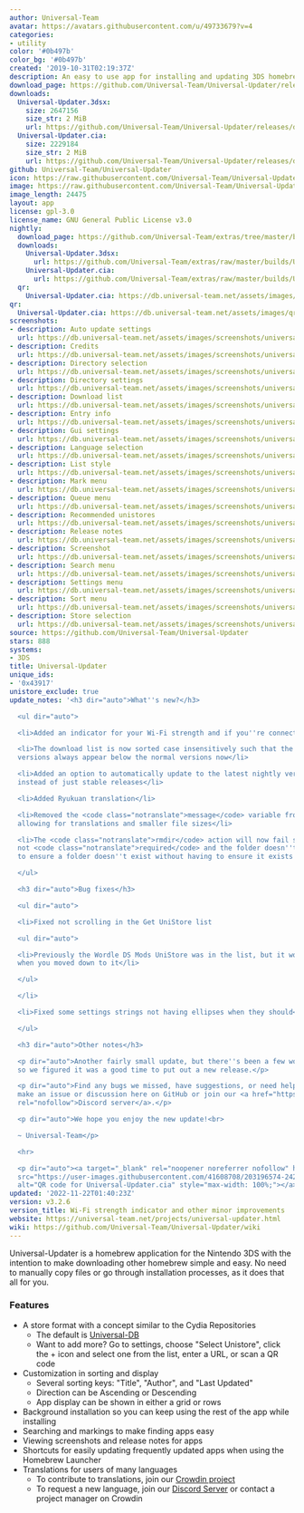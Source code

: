```yaml
---
author: Universal-Team
avatar: https://avatars.githubusercontent.com/u/49733679?v=4
categories:
- utility
color: '#0b497b'
color_bg: '#0b497b'
created: '2019-10-31T02:19:37Z'
description: An easy to use app for installing and updating 3DS homebrew
download_page: https://github.com/Universal-Team/Universal-Updater/releases
downloads:
  Universal-Updater.3dsx:
    size: 2647156
    size_str: 2 MiB
    url: https://github.com/Universal-Team/Universal-Updater/releases/download/v3.2.6/Universal-Updater.3dsx
  Universal-Updater.cia:
    size: 2229184
    size_str: 2 MiB
    url: https://github.com/Universal-Team/Universal-Updater/releases/download/v3.2.6/Universal-Updater.cia
github: Universal-Team/Universal-Updater
icon: https://raw.githubusercontent.com/Universal-Team/Universal-Updater/master/app/icon.png
image: https://raw.githubusercontent.com/Universal-Team/Universal-Updater/master/resources/2d-banner.png
image_length: 24475
layout: app
license: gpl-3.0
license_name: GNU General Public License v3.0
nightly:
  download_page: https://github.com/Universal-Team/extras/tree/master/builds/Universal-Updater
  downloads:
    Universal-Updater.3dsx:
      url: https://github.com/Universal-Team/extras/raw/master/builds/Universal-Updater/Universal-Updater.3dsx
    Universal-Updater.cia:
      url: https://github.com/Universal-Team/extras/raw/master/builds/Universal-Updater/Universal-Updater.cia
  qr:
    Universal-Updater.cia: https://db.universal-team.net/assets/images/qr/nightly/universal-updater-cia.png
qr:
  Universal-Updater.cia: https://db.universal-team.net/assets/images/qr/universal-updater-cia.png
screenshots:
- description: Auto update settings
  url: https://db.universal-team.net/assets/images/screenshots/universal-updater/auto-update-settings.png
- description: Credits
  url: https://db.universal-team.net/assets/images/screenshots/universal-updater/credits.png
- description: Directory selection
  url: https://db.universal-team.net/assets/images/screenshots/universal-updater/directory-selection.png
- description: Directory settings
  url: https://db.universal-team.net/assets/images/screenshots/universal-updater/directory-settings.png
- description: Download list
  url: https://db.universal-team.net/assets/images/screenshots/universal-updater/download-list.png
- description: Entry info
  url: https://db.universal-team.net/assets/images/screenshots/universal-updater/entry-info.png
- description: Gui settings
  url: https://db.universal-team.net/assets/images/screenshots/universal-updater/gui-settings.png
- description: Language selection
  url: https://db.universal-team.net/assets/images/screenshots/universal-updater/language-selection.png
- description: List style
  url: https://db.universal-team.net/assets/images/screenshots/universal-updater/list-style.png
- description: Mark menu
  url: https://db.universal-team.net/assets/images/screenshots/universal-updater/mark-menu.png
- description: Queue menu
  url: https://db.universal-team.net/assets/images/screenshots/universal-updater/queue-menu.png
- description: Recommended unistores
  url: https://db.universal-team.net/assets/images/screenshots/universal-updater/recommended-unistores.png
- description: Release notes
  url: https://db.universal-team.net/assets/images/screenshots/universal-updater/release-notes.png
- description: Screenshot
  url: https://db.universal-team.net/assets/images/screenshots/universal-updater/screenshot.png
- description: Search menu
  url: https://db.universal-team.net/assets/images/screenshots/universal-updater/search-menu.png
- description: Settings menu
  url: https://db.universal-team.net/assets/images/screenshots/universal-updater/settings-menu.png
- description: Sort menu
  url: https://db.universal-team.net/assets/images/screenshots/universal-updater/sort-menu.png
- description: Store selection
  url: https://db.universal-team.net/assets/images/screenshots/universal-updater/store-selection.png
source: https://github.com/Universal-Team/Universal-Updater
stars: 888
systems:
- 3DS
title: Universal-Updater
unique_ids:
- '0x43917'
unistore_exclude: true
update_notes: '<h3 dir="auto">What''s new?</h3>

  <ul dir="auto">

  <li>Added an indicator for your Wi-Fi strength and if you''re connected</li>

  <li>The download list is now sorted case insensitively such that the <code class="notranslate">[nightly]</code>
  versions always appear below the normal versions now</li>

  <li>Added an option to automatically update to the latest nightly version of Universal-Updater
  instead of just stable releases</li>

  <li>Added Ryukuan translation</li>

  <li>Removed the <code class="notranslate">message</code> variable from scripts,
  allowing for translations and smaller file sizes</li>

  <li>The <code class="notranslate">rmdir</code> action will now fail silently if
  not <code class="notranslate">required</code> and the folder doesn''t exist, allowing
  to ensure a folder doesn''t exist without having to ensure it exists first</li>

  </ul>

  <h3 dir="auto">Bug fixes</h3>

  <ul dir="auto">

  <li>Fixed not scrolling in the Get UniStore list

  <ul dir="auto">

  <li>Previously the Wordle DS Mods UniStore was in the list, but it wouldn''t scroll
  when you moved down to it</li>

  </ul>

  </li>

  <li>Fixed some settings strings not having ellipses when they should</li>

  </ul>

  <h3 dir="auto">Other notes</h3>

  <p dir="auto">Another fairly small update, but there''s been a few worthwhile changes
  so we figured it was a good time to put out a new release.</p>

  <p dir="auto">Find any bugs we missed, have suggestions, or need help? You can either
  make an issue or discussion here on GitHub or join our <a href="https://universal-team.net/discord"
  rel="nofollow">Discord server</a>.</p>

  <p dir="auto">We hope you enjoy the new update!<br>

  ~ Universal-Team</p>

  <hr>

  <p dir="auto"><a target="_blank" rel="noopener noreferrer nofollow" href="https://user-images.githubusercontent.com/41608708/203196574-24207d3c-557f-4dc9-bd3a-cd14895cc8e3.png"><img
  src="https://user-images.githubusercontent.com/41608708/203196574-24207d3c-557f-4dc9-bd3a-cd14895cc8e3.png"
  alt="QR code for Universal-Updater.cia" style="max-width: 100%;"></a></p>'
updated: '2022-11-22T01:40:23Z'
version: v3.2.6
version_title: Wi-Fi strength indicator and other minor improvements
website: https://universal-team.net/projects/universal-updater.html
wiki: https://github.com/Universal-Team/Universal-Updater/wiki
---
```

Universal-Updater is a homebrew application for the Nintendo 3DS with the intention to make downloading other homebrew simple and easy. No need to manually copy files or go through installation processes, as it does that all for you.

### Features
- A store format with a concept similar to the Cydia Repositories
   - The default is [Universal-DB](https://db.universal-team.net)
   - Want to add more? Go to settings, choose "Select Unistore", click the + icon and select one from the list, enter a URL, or scan a QR code
- Customization in sorting and display
   - Several sorting keys: "Title", "Author", and "Last Updated"
   - Direction can be Ascending or Descending
   - App display can be shown in either a grid or rows
- Background installation so you can keep using the rest of the app while installing
- Searching and markings to make finding apps easy
- Viewing screenshots and release notes for apps
- Shortcuts for easily updating frequently updated apps when using the Homebrew Launcher
- Translations for users of many languages
   - To contribute to translations, join our [Crowdin project](https://crwd.in/universal-updater)
   - To request a new language, join our [Discord Server](https://universal-team.net/discord) or contact a project manager on Crowdin